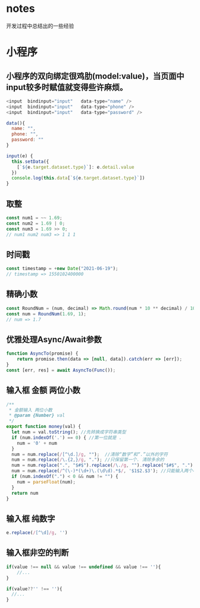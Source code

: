 # notes
开发过程中总结出的一些经验

# 小程序
## 小程序的双向绑定很鸡肋(model:value)，当页面中input较多时赋值就变得些许麻烦。
```javascript
<input  bindinput="input"   data-type="name" /> 
<input  bindinput="input"   data-type="phone" /> 
<input  bindinput="input"   data-type="password" /> 

data(){
  name: "",
  phone: "",
  password: ""
}

input(e) {
  this.setData({
    [`${e.target.dataset.type}`]: e.detail.value
  })
  console.log(this.data[`${e.target.dataset.type}`])
}
```
## 取整
```javascript
const num1 = ~~ 1.69;
const num2 = 1.69 | 0;
const num3 = 1.69 >> 0;
// num1 num2 num3 => 1 1 1
```
## 时间戳
```javascript
const timestamp = +new Date("2021-06-19");
// timestamp => 1550102400000
```
## 精确小数
```javascript
const RoundNum = (num, decimal) => Math.round(num * 10 ** decimal) / 10 ** decimal;
const num = RoundNum(1.69, 1);
// num => 1.7
```
## 优雅处理Async/Await参数
```javascript
function AsyncTo(promise) {
    return promise.then(data => [null, data]).catch(err => [err]);
}
const [err, res] = await AsyncTo(Func());
```

## 输入框 金额 两位小数
```javascript
/**
 * 金额输入 两位小数
 * @param {Number} val 
 */
export function money(val) {
  let num = val.toString(); //先转换成字符串类型
  if (num.indexOf('.') == 0) { //第一位就是 .
    num = '0' + num
  }
  num = num.replace(/[^\d.]/g, "");  //清除“数字”和“.”以外的字符
  num = num.replace(/\.{2,}/g, "."); //只保留第一个. 清除多余的
  num = num.replace(".", "$#$").replace(/\./g, "").replace("$#$", ".");
  num = num.replace(/^(\-)*(\d+)\.(\d\d).*$/, '$1$2.$3'); //只能输入两个小数
  if (num.indexOf(".") < 0 && num != "") {
    num = parseFloat(num);
  }
  return num
}
```

## 输入框 纯数字
```javascript
e.replace(/[^\d]/g, '')
```

## 输入框非空的判断
```javascript
if(value !== null && value !== undefined && value !== ''){
    //...
}

if(value??'' !== ''){
  //...
}
```
